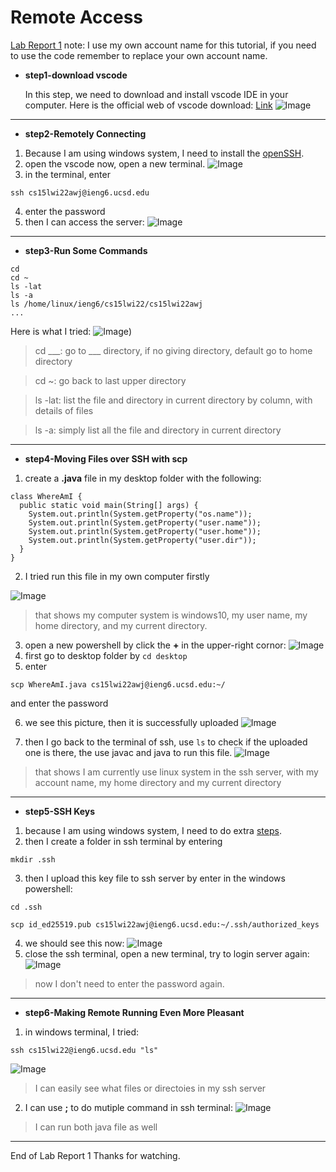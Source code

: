 # Remote Access
[Lab Report 1](lab-report-1-week-2.html)
note: I use my own account name for this tutorial, if you need to use the code remember to replace your own account name.
* **step1-download vscode**

    In this step, we need to download and install vscode IDE in your computer. Here is the official web of vscode download: [Link](https://code.visualstudio.com/)
    ![Image](vscode_download.jpg)
---
* **step2-Remotely Connecting**
1. Because I am using windows system, I need to install the [openSSH](openssh.html).
2. open the vscode now, open a new terminal.
![Image](open_terminal.jpg)
3. in the terminal, enter 
```
ssh cs15lwi22awj@ieng6.ucsd.edu
```
4. enter the password
5. then I can access the server:
![Image](ssh1.png)
---
* **step3-Run Some Commands**
```
cd
cd ~
ls -lat
ls -a
ls /home/linux/ieng6/cs15lwi22/cs15lwi22awj
...
```
Here is what I tried:
![Image](run_some.jpg))

> cd ___: go to ___ directory, if no giving directory, default go to home directory

> cd ~: go back to last upper directory

> ls -lat: list the file and directory in current directory by column, with details of files

> ls -a: simply list all the file and directory in current directory

---

* **step4-Moving Files over SSH with scp**
1. create a **.java** file in my desktop folder with the following:
```
class WhereAmI {
  public static void main(String[] args) {
    System.out.println(System.getProperty("os.name"));
    System.out.println(System.getProperty("user.name"));
    System.out.println(System.getProperty("user.home"));
    System.out.println(System.getProperty("user.dir"));
  }
}
```
2. I tried run this file in my own computer firstly

![Image](whereami1.jpg)

>that shows my computer system is windows10, my user name, my home directory, and my current directory.


3. open a new powershell by click the **+** in the upper-right cornor:
![Image](new_powershell.jpg)
4. first go to desktop folder by `cd desktop`
5. enter 
```
scp WhereAmI.java cs15lwi22awj@ieng6.ucsd.edu:~/
```
and enter the password

6. we see this picture, then it is successfully uploaded
![Image](upload.png)

7. then I go back to the terminal of ssh, use `ls` to check if the uploaded one is there, the use javac and java to run this file.
![Image](scp_ex.png)
> that shows I am currently use linux system in the ssh server, with my account name, my home directory and my current directory

---

* **step5-SSH Keys**
1. because I am using windows system, I need to do extra [steps](SSH_Keys_wins.html).
2. then I create a folder in ssh terminal by entering
```
mkdir .ssh
```
3. then I upload this key file to ssh server by enter in the windows powershell:
```
cd .ssh

scp id_ed25519.pub cs15lwi22awj@ieng6.ucsd.edu:~/.ssh/authorized_keys
```
4. we should see this now:
![Image](key5.jpg)
5. close the ssh terminal, open a new terminal, try to login server again:
![Image](key_done.png)
> now I don't need to enter the password again.
---
* **step6-Making Remote Running Even More Pleasant**
1. in windows terminal, I tried:
```
ssh cs15lwi22@ieng6.ucsd.edu "ls"
```
![Image](part6.1.jpg)
> I can easily see what files or directoies in my ssh server
2. I can use **;** to do mutiple command in ssh terminal:
![Image](part6.2.jpg)
> I can run both java file as well
---

End of Lab Report 1
Thanks for watching.
